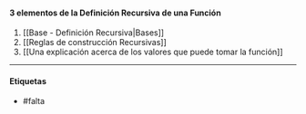#### 3 elementos de la Definición Recursiva de una Función
1. [[Base - Definición Recursiva|Bases]] 
2. [[Reglas de construcción Recursivas]] 
3. [[Una explicación acerca de los valores que puede tomar la función]]
***
#### Etiquetas
- #falta 